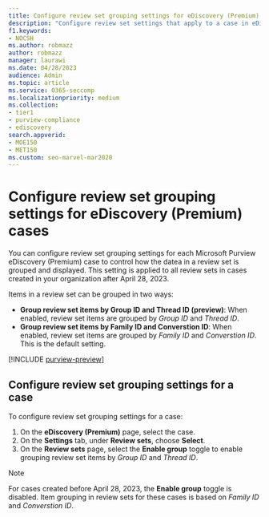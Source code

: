 ```yaml
---
title: Configure review set grouping settings for eDiscovery (Premium) cases
description: "Configure review set settings that apply to a case in eDiscovery (Premium)"
f1.keywords:
- NOCSH
ms.author: robmazz
author: robmazz
manager: laurawi
ms.date: 04/28/2023
audience: Admin
ms.topic: article
ms.service: O365-seccomp
ms.localizationpriority: medium
ms.collection:
- tier1
- purview-compliance
- ediscovery
search.appverid: 
- MOE150
- MET150
ms.custom: seo-marvel-mar2020
---
```


# Configure review set grouping settings for eDiscovery (Premium) cases

You can configure review set grouping settings for each Microsoft Purview eDiscovery (Premium) case to control how the datea in a review set is grouped and displayed. This setting is applied to all review sets in cases created in your organization after April 28, 2023.

Items in a review set can be grouped in two ways:

 - **Group review set items by Group ID and Thread ID (preview)**: When enabled, review set items are grouped by *Group ID* and *Thread ID*.
 - **Group review set items by Family ID and Converstion ID**: When enabled, review set items are grouped by *Family ID* and *Converstion ID*. This is the default setting.

[!INCLUDE [purview-preview](../includes/purview-preview.md)]

## Configure review set grouping settings for a case

To configure review set grouping settings for a case:

1. On the **eDiscovery (Premium)** page, select the case.
2. On the **Settings** tab, under **Review sets**, choose **Select**.
3. On the **Review sets** page, select the **Enable group** toggle to enable grouping review set items by *Group ID* and *Thread ID*.

>[!NOTE]
> For cases created before April 28, 2023, the **Enable group** toggle is disabled. Item grouping in review sets for these cases is based on *Family ID* and *Converstion ID*.

